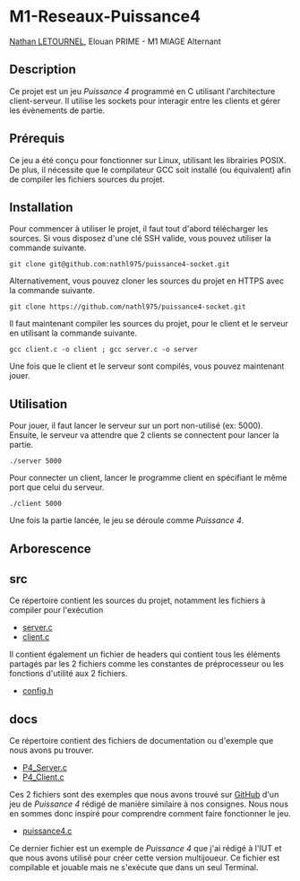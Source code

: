 # M1-Reseaux-Puissance4
[Nathan LETOURNEL](https://www.github.com/nathl975), Elouan PRIME - M1 MIAGE Alternant

## Description
Ce projet est un jeu _Puissance 4_ programmé en C utilisant l'architecture client-serveur.
Il utilise les sockets pour interagir entre les clients et gérer les évènements de partie.

## Prérequis
Ce jeu a été conçu pour fonctionner sur Linux, utilisant les librairies POSIX. 
De plus, il nécessite que le compilateur GCC soit installé (ou équivalent) afin de compiler les fichiers sources du projet.

## Installation
Pour commencer à utiliser le projet, il faut tout d'abord télécharger les sources. Si vous disposez d'une clé SSH valide, 
vous pouvez utiliser la commande suivante.
```shell
git clone git@github.com:nathl975/puissance4-socket.git
```
Alternativement, vous pouvez cloner les sources du projet en HTTPS avec la commande suivante.
```shell
git clone https://github.com/nathl975/puissance4-socket.git
```
Il faut maintenant compiler les sources du projet, pour le client et le serveur en utilisant la commande suivante.
```shell
gcc client.c -o client ; gcc server.c -o server
```
Une fois que le client et le serveur sont compilés, vous pouvez maintenant jouer.

## Utilisation
Pour jouer, il faut lancer le serveur sur un port non-utilisé (ex: 5000). Ensuite, le serveur va attendre que 2 clients se connectent pour lancer la partie.
```shell
./server 5000
```
Pour connecter un client, lancer le programme client en spécifiant le même port que celui du serveur.
```shell
./client 5000
```
Une fois la partie lancée, le jeu se déroule comme _Puissance 4_.

## Arborescence
## src
Ce répertoire contient les sources du projet, notamment les fichiers à compiler pour l'exécution
* [server.c](src/server.c)
* [client.c](src/client.c)

Il contient également un fichier de headers qui contient tous les éléments partagés par les 2 fichiers comme les constantes de préprocesseur ou les fonctions d'utilité aux 2 fichiers.
* [config.h](src/config.h)
## docs
Ce répertoire contient des fichiers de documentation ou d'exemple que nous avons pu trouver.
* [P4_Server.c](docs/P4_Server.c)
* [P4_Client.c](docs/P4_Client.c)

Ces 2 fichiers sont des exemples que nous avons trouvé sur [GitHub](https://github.com/nikanorivanovitch/Puissance-4) d'un jeu de _Puissance 4_ rédigé de manière similaire à nos consignes.
Nous nous en sommes donc inspiré pour comprendre comment faire fonctionner le jeu.
* [puissance4.c](docs/puissance4.c)

Ce dernier fichier est un exemple de _Puissance 4_ que j'ai rédigé à l'IUT et que nous avons utilisé pour créer cette version multijoueur. Ce fichier est compilable et jouable mais ne s'exécute que dans un seul Terminal.
